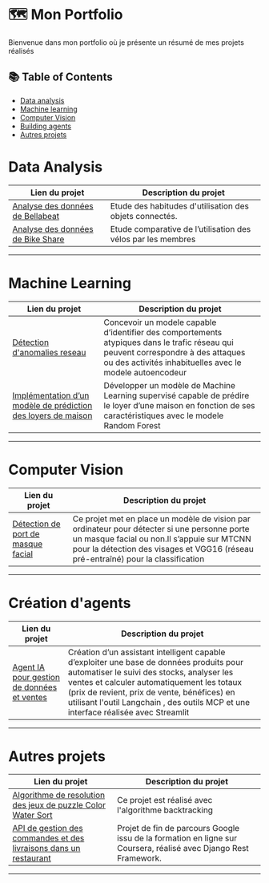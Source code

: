 # 🗺 Mon Portfolio

Bienvenue dans mon portfolio  où je présente un résumé de mes projets réalisés

## 📚 Table of Contents
- [Data analysis](#data-analysis)
- [Machine learning](#machine-learning)
- [Computer Vision](#computer-vision)
- [Building agents](#creation-d-agents)
- [Autres projets](#autres-projets)
# Data Analysis

| Lien du projet | Description du projet | 
|---|---|
| [Analyse des données de Bellabeat](https://github.com/ZaraTiana3/data-science/tree/main/data_analysis/Bellabeat-case-study)  |Etude des habitudes d'utilisation des objets connectés. |
|  [Analyse des données de Bike Share](https://github.com/ZaraTiana3/data-science/tree/main/data_analysis/Cyclicist-bike-share-Analysis-Case-study) | Etude comparative de l’utilisation des vélos par les membres |

***

# Machine Learning

| Lien du projet | Description du projet  | 
|---|---|
|[Détection d'anomalies reseau](https://github.com/ZaraTiana3/data-science/tree/main/Machine_Learning/Detection_d_anomalies_reseau) | Concevoir un modele capable d’identifier des comportements atypiques dans le trafic réseau qui peuvent correspondre à  des attaques ou des activités inhabituelles avec le modele autoencodeur| 
| [Implémentation d’un modèle de prédiction des loyers de maison](https://github.com/ZaraTiana3/data-science/tree/main/Machine_Learning/House_rent_prediction) |  Développer un modèle de Machine Learning supervisé capable de prédire le loyer d’une maison en fonction de ses caractéristiques avec le modele Random Forest  |    

***

# Computer Vision

| Lien du projet |  Description du projet  |    
|---|---|
|  [Détection de port de masque facial ](https://github.com/ZaraTiana3/data-science/tree/main/Computer_vision/Face_mask_detection) | Ce projet met en place un modèle de vision par ordinateur pour détecter si une personne porte un masque facial ou non.Il s’appuie sur MTCNN pour la détection des visages et VGG16 (réseau pré-entraîné) pour la classification | 

***

# Création d'agents

|Lien du projet|  Description du projet |
|---|---|
| [Agent IA pour gestion de données et ventes](https://github.com/ZaraTiana3/data-science/blob/main/AI_agents/Agent_IA_pour_gestion_de_donn%C3%A9es_et_ventes) | Création d’un assistant intelligent capable d’exploiter une base de données produits pour automatiser le suivi des stocks, analyser les ventes  et calculer automatiquement les totaux (prix de revient, prix de vente, bénéfices) en utilisant l'outil Langchain , des outils MCP et une interface réalisée avec Streamlit |

***
# Autres projets

|Lien du projet|  Description du projet |
|---|---|
| [Algorithme de resolution des  jeux de puzzle Color Water Sort](https://github.com/ZaraTiana3/Python_project/tree/main/Color_water_sort) | Ce projet est réalisé avec l'algorithme backtracking |
| [API de gestion des commandes et des livraisons dans un  restaurant](https://github.com/ZaraTiana3/LittleLemonAPI)| Projet de fin de parcours Google issu de la formation en ligne sur Coursera, réalisé avec Django Rest Framework. |

***


